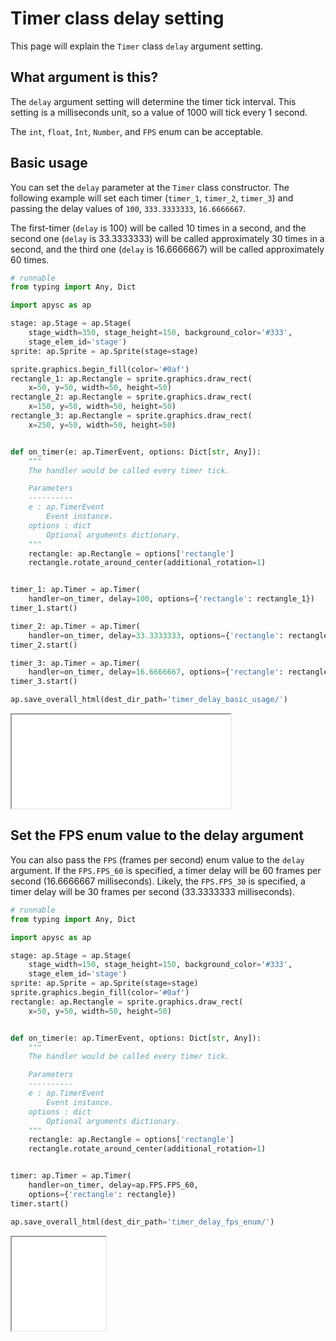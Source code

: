 # Timer class delay setting

This page will explain the `Timer` class `delay` argument setting.

## What argument is this?

The `delay` argument setting will determine the timer tick interval. This setting is a milliseconds unit, so a value of 1000 will tick every 1 second.

The `int`, `float`, `Int`, `Number`, and `FPS` enum can be acceptable.

## Basic usage

You can set the `delay` parameter at the `Timer` class constructor. The following example will set each timer (`timer_1`, `timer_2`, `timer_3`) and passing the delay values of `100`, `333.3333333`, `16.6666667`.

The first-timer (`delay` is 100) will be called 10 times in a second, and the second one (`delay` is 33.3333333) will be called approximately 30 times in a second, and the third one (`delay` is 16.6666667) will be called approximately 60 times.

```py
# runnable
from typing import Any, Dict

import apysc as ap

stage: ap.Stage = ap.Stage(
    stage_width=350, stage_height=150, background_color='#333',
    stage_elem_id='stage')
sprite: ap.Sprite = ap.Sprite(stage=stage)

sprite.graphics.begin_fill(color='#0af')
rectangle_1: ap.Rectangle = sprite.graphics.draw_rect(
    x=50, y=50, width=50, height=50)
rectangle_2: ap.Rectangle = sprite.graphics.draw_rect(
    x=150, y=50, width=50, height=50)
rectangle_3: ap.Rectangle = sprite.graphics.draw_rect(
    x=250, y=50, width=50, height=50)


def on_timer(e: ap.TimerEvent, options: Dict[str, Any]):
    """
    The handler would be called every timer tick.

    Parameters
    ----------
    e : ap.TimerEvent
        Event instance.
    options : dict
        Optional arguments dictionary.
    """
    rectangle: ap.Rectangle = options['rectangle']
    rectangle.rotate_around_center(additional_rotation=1)


timer_1: ap.Timer = ap.Timer(
    handler=on_timer, delay=100, options={'rectangle': rectangle_1})
timer_1.start()

timer_2: ap.Timer = ap.Timer(
    handler=on_timer, delay=33.3333333, options={'rectangle': rectangle_2})
timer_2.start()

timer_3: ap.Timer = ap.Timer(
    handler=on_timer, delay=16.6666667, options={'rectangle': rectangle_3})
timer_3.start()

ap.save_overall_html(dest_dir_path='timer_delay_basic_usage/')
```

<iframe src="static/timer_delay_basic_usage/index.html" width="350" height="150"></iframe>

## Set the FPS enum value to the delay argument

You can also pass the `FPS` (frames per second) enum value to the `delay` argument. If the `FPS.FPS_60` is specified, a timer delay will be 60 frames per second (16.6666667 milliseconds). Likely, the `FPS.FPS_30` is specified, a timer delay will be 30 frames per second (33.3333333 milliseconds).

```py
# runnable
from typing import Any, Dict

import apysc as ap

stage: ap.Stage = ap.Stage(
    stage_width=150, stage_height=150, background_color='#333',
    stage_elem_id='stage')
sprite: ap.Sprite = ap.Sprite(stage=stage)
sprite.graphics.begin_fill(color='#0af')
rectangle: ap.Rectangle = sprite.graphics.draw_rect(
    x=50, y=50, width=50, height=50)


def on_timer(e: ap.TimerEvent, options: Dict[str, Any]):
    """
    The handler would be called every timer tick.

    Parameters
    ----------
    e : ap.TimerEvent
        Event instance.
    options : dict
        Optional arguments dictionary.
    """
    rectangle: ap.Rectangle = options['rectangle']
    rectangle.rotate_around_center(additional_rotation=1)


timer: ap.Timer = ap.Timer(
    handler=on_timer, delay=ap.FPS.FPS_60,
    options={'rectangle': rectangle})
timer.start()

ap.save_overall_html(dest_dir_path='timer_delay_fps_enum/')
```

<iframe src="static/timer_delay_fps_enum/index.html" width="150" height="150"></iframe>

